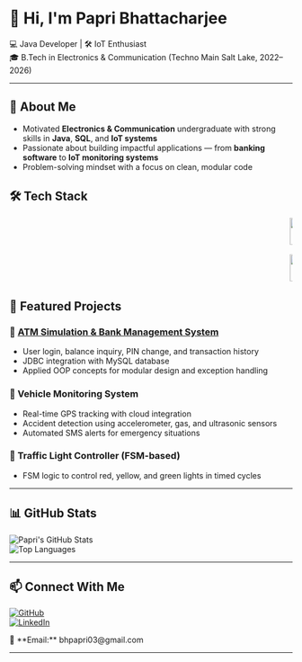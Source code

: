 # 👋 Hi, I'm Papri Bhattacharjee  

💻 Java Developer | 🛠 IoT Enthusiast  
🎓 B.Tech in Electronics & Communication (Techno Main Salt Lake, 2022–2026)  

---

## 🚀 About Me
- Motivated **Electronics & Communication** undergraduate with strong skills in **Java**, **SQL**, and **IoT systems**  
- Passionate about building impactful applications — from **banking software** to **IoT monitoring systems**  
- Problem-solving mindset with a focus on clean, modular code

  
## 🛠 Tech Stack

<p align="center">
  <marquee behavior="scroll" direction="left" scrollamount="6">
    <img src="https://cdn.jsdelivr.net/gh/devicons/devicon/icons/java/java-original.svg" width="48" alt="Java" />&nbsp;&nbsp;
    <img src="https://cdn.jsdelivr.net/gh/devicons/devicon/icons/mysql/mysql-original.svg" width="48" alt="MySQL" />&nbsp;&nbsp;
    <img src="https://cdn.jsdelivr.net/gh/devicons/devicon/icons/cplusplus/cplusplus-original.svg" width="48" alt="C++" />&nbsp;&nbsp;
    <img src="https://cdn.jsdelivr.net/gh/devicons/devicon/icons/c/c-original.svg" width="48" alt="C" />&nbsp;&nbsp;
    
  </marquee>
</p>

<p align="center">
  <marquee behavior="scroll" direction="left" scrollamount="6">
   <img src="https://cdn.jsdelivr.net/gh/devicons/devicon/icons/html5/html5-original.svg" width="48" alt="HTML5" />&nbsp;&nbsp;
    <img src="https://cdn.jsdelivr.net/gh/devicons/devicon/icons/css3/css3-original.svg" width="48" alt="CSS3" />
    </marquee>
  
</p>



## 📌 Featured Projects

### 🏦 [ATM Simulation & Bank Management System](https://github.com/papri221003/Bank-Management-System)
- User login, balance inquiry, PIN change, and transaction history  
- JDBC integration with MySQL database  
- Applied OOP concepts for modular design and exception handling  

### 🚗 Vehicle Monitoring System
- Real-time GPS tracking with cloud integration  
- Accident detection using accelerometer, gas, and ultrasonic sensors  
- Automated SMS alerts for emergency situations  

### 🚦 Traffic Light Controller (FSM-based)
- FSM logic to control red, yellow, and green lights in timed cycles  

---

## 📊 GitHub Stats
![Papri's GitHub Stats](https://github-readme-stats.vercel.app/api?username=papri221003&show_icons=true&theme=radical)  
![Top Languages](https://github-readme-stats.vercel.app/api/top-langs/?username=papri221003&layout=compact&theme=radical)  

---

## 📫 Connect With Me
[![GitHub](https://img.shields.io/badge/GitHub-181717?logo=github&logoColor=white)](https://github.com/papri221003)  
[![LinkedIn](https://img.shields.io/badge/LinkedIn-0A66C2?logo=linkedin&logoColor=white)](https://www.linkedin.com/in/papri-bhattacharjee-5a1311251?utm_source=share&utm_campaign=share_via&utm_content=profile&utm_medium=android_app)
<p>
📧 **Email:** bhpapri03@gmail.com
</p>

---

